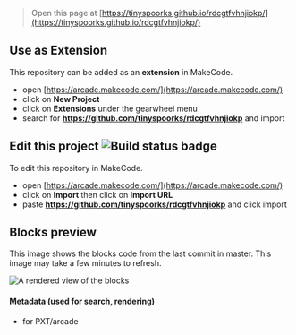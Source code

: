  


> Open this page at [https://tinyspoorks.github.io/rdcgtfvhnjiokp/](https://tinyspoorks.github.io/rdcgtfvhnjiokp/)

## Use as Extension

This repository can be added as an **extension** in MakeCode.

* open [https://arcade.makecode.com/](https://arcade.makecode.com/)
* click on **New Project**
* click on **Extensions** under the gearwheel menu
* search for **https://github.com/tinyspoorks/rdcgtfvhnjiokp** and import

## Edit this project ![Build status badge](https://github.com/tinyspoorks/rdcgtfvhnjiokp/workflows/MakeCode/badge.svg)

To edit this repository in MakeCode.

* open [https://arcade.makecode.com/](https://arcade.makecode.com/)
* click on **Import** then click on **Import URL**
* paste **https://github.com/tinyspoorks/rdcgtfvhnjiokp** and click import

## Blocks preview

This image shows the blocks code from the last commit in master.
This image may take a few minutes to refresh.

![A rendered view of the blocks](https://github.com/tinyspoorks/rdcgtfvhnjiokp/raw/master/.github/makecode/blocks.png)

#### Metadata (used for search, rendering)

* for PXT/arcade
<script src="https://makecode.com/gh-pages-embed.js"></script><script>makeCodeRender("{{ site.makecode.home_url }}", "{{ site.github.owner_name }}/{{ site.github.repository_name }}");</script>
